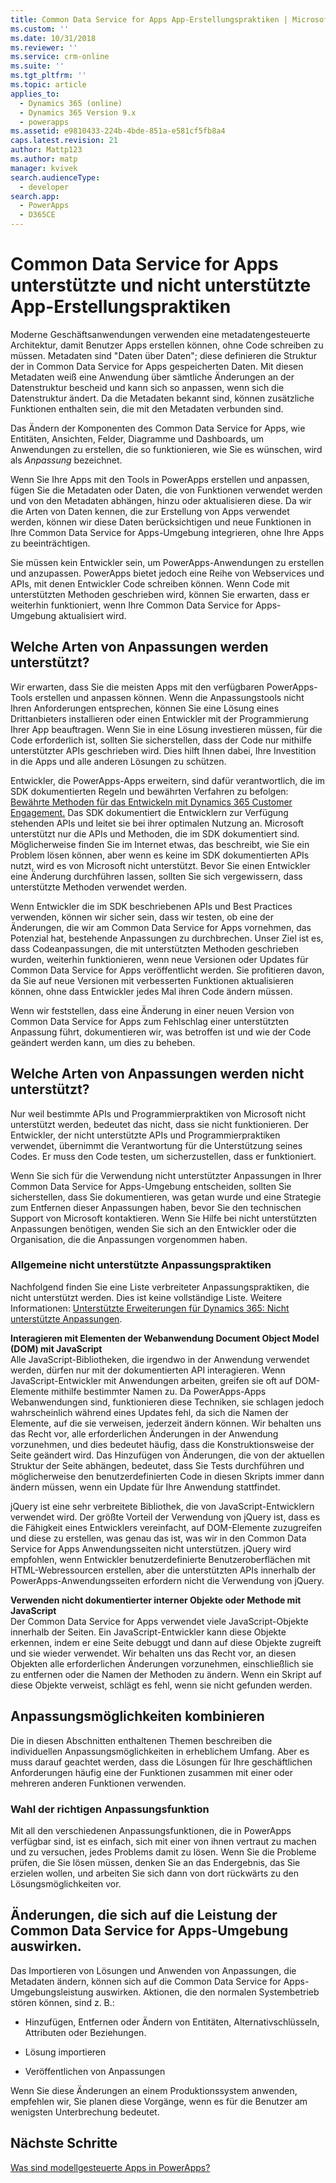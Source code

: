 ```yaml
---
title: Common Data Service for Apps App-Erstellungspraktiken | MicrosoftDocs
ms.custom: ''
ms.date: 10/31/2018
ms.reviewer: ''
ms.service: crm-online
ms.suite: ''
ms.tgt_pltfrm: ''
ms.topic: article
applies_to:
  - Dynamics 365 (online)
  - Dynamics 365 Version 9.x
  - powerapps
ms.assetid: e9810433-224b-4bde-851a-e581cf5fb8a4
caps.latest.revision: 21
author: Mattp123
ms.author: matp
manager: kvivek
search.audienceType:
  - developer
search.app:
  - PowerApps
  - D365CE
---
```


# <a name="common-data-service-for-apps-supported-and-unsupported-app-building-practices"></a>Common Data Service for Apps unterstützte und nicht unterstützte App-Erstellungspraktiken

<!--
The way your organization works is unique. Some organizations have well-defined business processes that they apply using PowerApps apps. Others aren’t happy with their current business processes and use PowerApps to apply new data and processes to their business. Whatever situation you find yourself in, you’ll find a lot of customization capabilities in PowerApps so that it can work for your organization.  
  
 Of course you’re eager to get started, but please take a few minutes to read the content in this section. This will introduce you to important terms, give you some background about why things are done a certain way, and help you avoid potential problems in the future.  

## What is metadata and why should you care?  
 In the past, you may have customized business applications by editing the source code. This created complications because each organization had unique changes and it was very difficult, or extremely expensive, to upgrade. Then application developers started exposing application programming interfaces (APIs) so that other developers could interact with the application and add their own logic without touching the source code. This was moderately better because it means developers can extend the application without changing it. But it still requires a developer to write code.  -->
  
 Moderne Geschäftsanwendungen verwenden eine metadatengesteuerte Architektur, damit Benutzer Apps erstellen können, ohne Code schreiben zu müssen. Metadaten sind "Daten über Daten"; diese definieren die Struktur der in Common Data Service for Apps gespeicherten Daten. Mit diesen Metadaten weiß eine Anwendung über sämtliche Änderungen an der Datenstruktur bescheid und kann sich so anpassen, wenn sich die Datenstruktur ändert. Da die Metadaten bekannt sind, können zusätzliche Funktionen enthalten sein, die mit den Metadaten verbunden sind.  

Das Ändern der Komponenten des Common Data Service for Apps, wie Entitäten, Ansichten, Felder, Diagramme und Dashboards, um Anwendungen zu erstellen, die so funktionieren, wie Sie es wünschen, wird als *Anpassung* bezeichnet.  
 
Wenn Sie Ihre Apps mit den Tools in PowerApps erstellen und anpassen, fügen Sie die Metadaten oder Daten, die von Funktionen verwendet werden und von den Metadaten abhängen, hinzu oder aktualisieren diese. Da wir die Arten von Daten kennen, die zur Erstellung von Apps verwendet werden, können wir diese Daten berücksichtigen und neue Funktionen in Ihre Common Data Service for Apps-Umgebung integrieren, ohne Ihre Apps zu beeinträchtigen. <!-- This way you should always be able to apply an update rollup or upgrade to the latest version and enjoy the best new features.  -->

<!--  
> **Customize or Configure?**   
> Most people say they want to customize the application, so we use the word “customize” to describe changing the system to make it work the way you want. Some people prefer to use the word “configure” because it suggests that no code was required to make changes. Call it whatever you like, we just want to make it clear that you don’t need to be a developer to customize or create PowerApps apps.  -->
  
Sie müssen kein Entwickler sein, um PowerApps-Anwendungen zu erstellen und anzupassen. PowerApps bietet jedoch eine Reihe von Webservices und APIs, mit denen Entwickler Code schreiben können. Wenn Code mit unterstützten Methoden geschrieben wird, können Sie erwarten, dass er weiterhin funktioniert, wenn Ihre Common Data Service for Apps-Umgebung aktualisiert wird.  
  
<a name="BKMK_SupportedCust"></a>   
## <a name="what-kinds-of-customizations-are-supported"></a>Welche Arten von Anpassungen werden unterstützt?  
 Wir erwarten, dass Sie die meisten Apps mit den verfügbaren PowerApps-Tools erstellen und anpassen können. Wenn die Anpassungstools nicht Ihren Anforderungen entsprechen, können Sie eine Lösung eines Drittanbieters installieren oder einen Entwickler mit der Programmierung Ihrer App beauftragen. Wenn Sie in eine Lösung investieren müssen, für die Code erforderlich ist, sollten Sie sicherstellen, dass der Code nur mithilfe unterstützter APIs geschrieben wird. Dies hilft Ihnen dabei, Ihre Investition in die Apps und alle anderen Lösungen zu schützen.  
  
 Entwickler, die PowerApps-Apps erweitern, sind dafür verantwortlich, die im SDK dokumentierten Regeln und bewährten Verfahren zu befolgen: [Bewährte Methoden für das Entwickeln mit Dynamics 365 Customer Engagement.](https://docs.microsoft.com/dynamics365/customer-engagement/developer/best-practices-sdk) Das SDK dokumentiert die Entwicklern zur Verfügung stehenden APIs und leitet sie bei ihrer optimalen Nutzung an. Microsoft unterstützt nur die APIs und Methoden, die im SDK dokumentiert sind. Möglicherweise finden Sie im Internet etwas, das beschreibt, wie Sie ein Problem lösen können, aber wenn es keine im SDK dokumentierten APIs nutzt, wird es von Microsoft nicht unterstützt. Bevor Sie einen Entwickler eine Änderung durchführen lassen, sollten Sie sich vergewissern, dass unterstützte Methoden verwendet werden.  
  
 Wenn Entwickler die im SDK beschriebenen APIs und Best Practices verwenden, können wir sicher sein, dass wir testen, ob eine der Änderungen, die wir am Common Data Service for Apps vornehmen, das Potenzial hat, bestehende Anpassungen zu durchbrechen. Unser Ziel ist es, dass Codeanpassungen, die mit unterstützten Methoden geschrieben wurden, weiterhin funktionieren, wenn neue Versionen oder Updates für Common Data Service for Apps veröffentlicht werden. Sie profitieren davon, da Sie auf neue Versionen mit verbesserten Funktionen aktualisieren können, ohne dass Entwickler jedes Mal ihren Code ändern müssen.  
  
 Wenn wir feststellen, dass eine Änderung in einer neuen Version von Common Data Service for Apps zum Fehlschlag einer unterstützten Anpassung führt, dokumentieren wir, was betroffen ist und wie der Code geändert werden kann, um dies zu beheben.  
  
<a name="BKMK_Unsupported"></a>   
## <a name="what-kinds-of-customizations-arent-supported"></a>Welche Arten von Anpassungen werden nicht unterstützt?  
 Nur weil bestimmte APIs und Programmierpraktiken von Microsoft nicht unterstützt werden, bedeutet das nicht, dass sie nicht funktionieren. <!--  “Unsupported by Microsoft” means exactly what it says: you can’t get support about these APIs or programming practices from Microsoft. We don’t test them and we don’t know if something we change will break them. We can’t predict what will happen if someone changes code in our application.  -->  Der Entwickler, der nicht unterstützte APIs und Programmierpraktiken verwendet, übernimmt die Verantwortung für die Unterstützung seines Codes. Er muss den Code testen, um sicherzustellen, dass er funktioniert.  
  
 Wenn Sie sich für die Verwendung nicht unterstützter Anpassungen in Ihrer Common Data Service for Apps-Umgebung entscheiden, sollten Sie sicherstellen, dass Sie dokumentieren, was getan wurde und eine Strategie zum Entfernen dieser Anpassungen haben, bevor Sie den technischen Support von Microsoft kontaktieren. Wenn Sie Hilfe bei nicht unterstützten Anpassungen benötigen, wenden Sie sich an den Entwickler oder die Organisation, die die Anpassungen vorgenommen haben.  
  
<a name="BKMK_CommonUnsupportedCustomizations"></a>   
### <a name="common-unsupported-customization-practices"></a>Allgemeine nicht unterstützte Anpassungspraktiken  
 Nachfolgend finden Sie eine Liste verbreiteter Anpassungspraktiken, die nicht unterstützt werden. Dies ist keine vollständige Liste. Weitere Informationen: [Unterstützte Erweiterungen für Dynamics 365: Nicht unterstützte Anpassungen](https://docs.microsoft.com/dynamics365/customer-engagement/developer/supported-extensions#Unsupported). 
 
**Interagieren mit Elementen der Webanwendung Document Object Model (DOM) mit JavaScript**  
 Alle JavaScript-Bibliotheken, die irgendwo in der Anwendung verwendet werden, dürfen nur mit der dokumentierten API interagieren. Wenn JavaScript-Entwickler mit Anwendungen arbeiten, greifen sie oft auf DOM-Elemente mithilfe bestimmter Namen zu. Da PowerApps-Apps Webanwendungen sind, funktionieren diese Techniken, sie schlagen jedoch wahrscheinlich während eines Updates fehl, da sich die Namen der Elemente, auf die sie verweisen, jederzeit ändern können. Wir behalten uns das Recht vor, alle erforderlichen Änderungen in der Anwendung vorzunehmen, und dies bedeutet häufig, dass die Konstruktionsweise der Seite geändert wird. Das Hinzufügen von Änderungen, die von der aktuellen Struktur der Seite abhängen, bedeutet, dass Sie Tests durchführen und möglicherweise den benutzerdefinierten Code in diesen Skripts immer dann ändern müssen, wenn ein Update für Ihre Anwendung stattfindet.  
  
 jQuery ist eine sehr verbreitete Bibliothek, die von JavaScript-Entwicklern verwendet wird. Der größte Vorteil der Verwendung von jQuery ist, dass es die Fähigkeit eines Entwicklers vereinfacht, auf DOM-Elemente zuzugreifen und diese zu erstellen, was genau das ist, was wir in den Common Data Service for Apps Anwendungsseiten nicht unterstützen. jQuery wird empfohlen, wenn Entwickler benutzerdefinierte Benutzeroberflächen mit HTML-Webressourcen erstellen, aber die unterstützten APIs innerhalb der PowerApps-Anwendungsseiten erfordern nicht die Verwendung von jQuery.  
  
 **Verwenden nicht dokumentierter interner Objekte oder Methode mit JavaScript**  
Der Common Data Service for Apps verwendet viele JavaScript-Objekte innerhalb der Seiten. Ein JavaScript-Entwickler kann diese Objekte erkennen, indem er eine Seite debuggt und dann auf diese Objekte zugreift und sie wieder verwendet. Wir behalten uns das Recht vor, an diesen Objekten alle erforderlichen Änderungen vorzunehmen, einschließlich sie zu entfernen oder die Namen der Methoden zu ändern. Wenn ein Skript auf diese Objekte verweist, schlägt es fehl, wenn sie nicht gefunden werden.  <a name="BKMK_Metadata"></a>   
 
<a name="BKMK_CombineCustomizations"></a>   
## <a name="combine-customization-capabilities"></a>Anpassungsmöglichkeiten kombinieren  
 Die in diesen Abschnitten enthaltenen Themen beschreiben die individuellen Anpassungsmöglichkeiten in erheblichem Umfang. Aber es muss darauf geachtet werden, dass die Lösungen für Ihre geschäftlichen Anforderungen häufig eine der Funktionen zusammen mit einer oder mehreren anderen Funktionen verwenden.  
  
<a name="BKMK_ChooseTheRightCustomization"></a>   
### <a name="choose-the-right-customization-capability-for-the-job"></a>Wahl der richtigen Anpassungsfunktion  
 Mit all den verschiedenen Anpassungsfunktionen, die in PowerApps verfügbar sind, ist es einfach, sich mit einer von ihnen vertraut zu machen und zu versuchen, jedes Problems damit zu lösen. Wenn Sie die Probleme prüfen, die Sie lösen müssen, denken Sie an das Endergebnis, das Sie erzielen wollen, und arbeiten Sie sich dann von dort rückwärts zu den Lösungsmöglichkeiten vor.  
 
<a name="BKMK_changesinperformance"></a>   
## <a name="changes-that-affect-common-data-service-for-apps-environment-performance"></a>Änderungen, die sich auf die Leistung der Common Data Service for Apps-Umgebung auswirken.  
 Das Importieren von Lösungen und Anwenden von Anpassungen, die Metadaten ändern, können sich auf die Common Data Service for Apps-Umgebungsleistung auswirken. Aktionen, die den normalen Systembetrieb stören können, sind z. B.:  
  
-   Hinzufügen, Entfernen oder Ändern von Entitäten, Alternativschlüsseln, Attributen oder Beziehungen.   
-   Lösung importieren
  
-   Veröffentlichen von Anpassungen 
  
Wenn Sie diese Änderungen an einem Produktionssystem anwenden, empfehlen wir, Sie planen diese Vorgänge, wenn es für die Benutzer am wenigsten Unterbrechung bedeutet.   
  
  
## <a name="next-steps"></a>Nächste Schritte  
[Was sind modellgesteuerte Apps in PowerApps?](../../maker/model-driven-apps/model-driven-app-overview.md)

